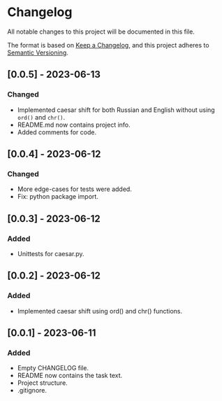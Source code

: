 # Changelog

All notable changes to this project will be documented in this file.

The format is based on [Keep a Changelog](https://keepachangelog.com/en/1.0.0/),
and this project adheres to [Semantic Versioning](https://semver.org/spec/v2.0.0.html).

## [0.0.5] - 2023-06-13

### Changed

- Implemented caesar shift for both Russian and English without using `ord()` and `chr()`.
- README.md now contains project info.
- Added comments for code.

## [0.0.4] - 2023-06-12

### Changed

- More edge-cases for tests were added.
- Fix: python package import.

## [0.0.3] - 2023-06-12

### Added

- Unittests for caesar.py.

## [0.0.2] - 2023-06-12

### Added

- Implemented caesar shift using ord() and chr() functions.

## [0.0.1] - 2023-06-11

### Added

- Empty CHANGELOG file.
- README now contains the task text.
- Project structure.
- .gitignore.